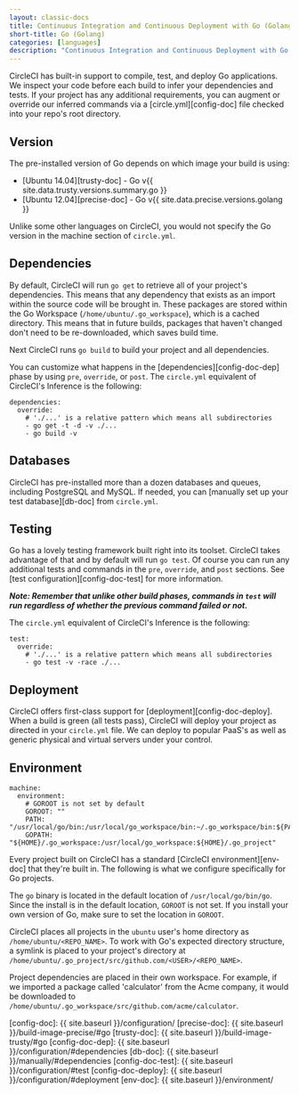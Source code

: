 ```yaml
---
layout: classic-docs
title: Continuous Integration and Continuous Deployment with Go (Golang)
short-title: Go (Golang)
categories: [languages]
description: "Continuous Integration and Continuous Deployment with Go (Golang)."
---
```


CircleCI has built-in support to compile, test, and deploy Go applications. We 
inspect your code before each build to infer your dependencies and tests. If 
your project has any additional requirements, you can augment or override our 
inferred commands via a [circle.yml][config-doc] file checked into your repo's 
root directory.

## Version

The pre-installed version of Go depends on which image your build is using:

- [Ubuntu 14.04][trusty-doc] - Go v{{ site.data.trusty.versions.summary.go }}
- [Ubuntu 12.04][precise-doc] - Go v{{ site.data.precise.versions.golang }}

Unlike some other languages on CircleCI, you would not specify the Go version 
in the machine section of `circle.yml`.

## Dependencies

By default, CircleCI will run `go get` to retrieve all of your project's 
dependencies. This means that any dependency that exists as an import within 
the source code will be brought in. These packages are stored within the Go 
Workspace (`/home/ubuntu/.go_workspace`), which is a cached directory. This 
means that in future builds, packages that haven't changed don't need to be 
re-downloaded, which saves build time.

Next CircleCI runs `go build` to build your project and all dependencies.

You can customize what happens in the [dependencies][config-doc-dep] phase by 
using `pre`, `override`, or `post`. The `circle.yml` equivalent of CircleCI's 
Inference is the following:

```
dependencies:
  override:
    # './...' is a relative pattern which means all subdirectories
    - go get -t -d -v ./...
    - go build -v
```

## Databases

CircleCI has pre-installed more than a dozen databases and queues, including 
PostgreSQL and MySQL. If needed, you can 
[manually set up your test database][db-doc] from `circle.yml`.

## Testing

Go has a lovely testing framework built right into its toolset. CircleCI takes 
advantage of that and by default will run `go test`. Of course you can run any 
additional tests and commands in the `pre`, `override`, and `post` sections. 
See [test configuration][config-doc-test] for more information.

***Note: Remember that unlike other build phases, commands in `test` will run regardless of whether the previous command failed or not.***

The `circle.yml` equivalent of CircleCI's Inference is the following:

```
test:
  override:
    # './...' is a relative pattern which means all subdirectories
    - go test -v -race ./...
```

## Deployment

CircleCI offers first-class support for [deployment][config-doc-deploy]. When a 
build is green (all tests pass), CircleCI will deploy your project as directed 
in your `circle.yml` file. We can deploy to popular PaaS's as well as generic 
physical and virtual servers under your control.

## Environment

```
machine:
  environment:
    # GOROOT is not set by default
    GOROOT: ""
    PATH: "/usr/local/go/bin:/usr/local/go_workspace/bin:~/.go_workspace/bin:${PATH}"
    GOPATH: "${HOME}/.go_workspace:/usr/local/go_workspace:${HOME}/.go_project"
```

Every project built on CircleCI has a standard [CircleCI environment][env-doc] 
that they're built in. The following is what we configure specifically for Go 
projects.

The `go` binary is located in the default location of `/usr/local/go/bin/go`. 
Since the install is in the default location, `GOROOT` is not set. If you 
install your own version of Go, make sure to set the location in `GOROOT`.

CircleCI places all projects in the `ubuntu` user's home directory as 
`/home/ubuntu/<REPO_NAME>`. To work with Go's expected directory structure, a 
symlink is placed to your project's directory at 
`/home/ubuntu/.go_project/src/github.com/<USER>/<REPO_NAME>`.

Project dependencies are placed in their own workspace. For example, if we 
imported a package called 'calculator' from the Acme company, it would be 
downloaded to `/home/ubuntu/.go_workspace/src/github.com/acme/calculator`.



[config-doc]: {{ site.baseurl }}/configuration/
[precise-doc]: {{ site.baseurl }}/build-image-precise/#go
[trusty-doc]: {{ site.baseurl }}/build-image-trusty/#go
[config-doc-dep]: {{ site.baseurl }}/configuration/#dependencies
[db-doc]: {{ site.baseurl }}/manually/#dependencies
[config-doc-test]: {{ site.baseurl }}/configuration/#test
[config-doc-deploy]: {{ site.baseurl }}/configuration/#deployment
[env-doc]: {{ site.baseurl }}/environment/
